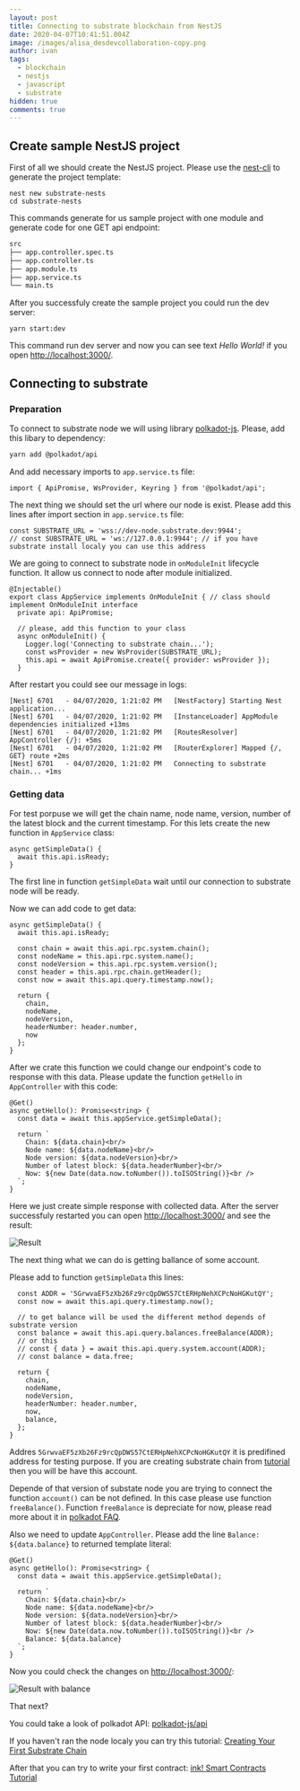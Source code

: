 ```yaml
---
layout: post
title: Connecting to substrate blockchain from NestJS
date: 2020-04-07T10:41:51.004Z
image: /images/alisa_desdevcollaboration-copy.png
author: ivan
tags:
  - blockchain
  - nestjs
  - javascript
  - substrate
hidden: true
comments: true
---
```



## Create sample NestJS project

First of all we should create the NestJS project.
Please use the [nest-cli](https://github.com/nestjs/nest-cli) to generate the project template:

```
nest new substrate-nests
cd substrate-nests
```

This commands generate for us sample project with one module and generate code for one GET api endpoint:

```sh
src
├── app.controller.spec.ts
├── app.controller.ts
├── app.module.ts
├── app.service.ts
└── main.ts
```

After you successfuly create the sample project you could run the dev server:

```
yarn start:dev
```

This command run dev server and now you can see text *Hello World!* if you open [http://localhost:3000/](http://localhost:3000/).

## Connecting to substrate

### Preparation

To connect to substrate node we will using library [polkadot-js](https://github.com/polkadot-js).
Please, add this libary to dependency:

```sh
yarn add @polkadot/api
```

And add necessary imports to `app.service.ts` file:

```
import { ApiPromise, WsProvider, Keyring } from '@polkadot/api';
```

The next thing we should set the url where our node is exist.
Please add this lines after import section in `app.service.ts` file:

```
const SUBSTRATE_URL = 'wss://dev-node.substrate.dev:9944';
// const SUBSTRATE_URL = 'ws://127.0.0.1:9944'; // if you have substrate install localy you can use this address
```

We are going to connect to substrate node in `onModuleInit` lifecycle function. It allow us connect to node after module initialized.

```
@Injectable()
export class AppService implements OnModuleInit { // class should implement OnModuleInit interface
  private api: ApiPromise;

  // please, add this function to your class
  async onModuleInit() {
    Logger.log('Connecting to substrate chain...');
    const wsProvider = new WsProvider(SUBSTRATE_URL);
    this.api = await ApiPromise.create({ provider: wsProvider });
  }
```

After restart you could see our message in logs:

```
[Nest] 6701   - 04/07/2020, 1:21:02 PM   [NestFactory] Starting Nest application...
[Nest] 6701   - 04/07/2020, 1:21:02 PM   [InstanceLoader] AppModule dependencies initialized +13ms
[Nest] 6701   - 04/07/2020, 1:21:02 PM   [RoutesResolver] AppController {/}: +5ms
[Nest] 6701   - 04/07/2020, 1:21:02 PM   [RouterExplorer] Mapped {/, GET} route +2ms
[Nest] 6701   - 04/07/2020, 1:21:02 PM   Connecting to substrate chain... +1ms
```

### Getting data

For test porpuse we will get the chain name, node name, version, number of the latest block and the current timestamp.
For this lets create the new function in `AppService` class:

```
async getSimpleData() {
  await this.api.isReady;
}
```

The first line in function `getSimpleData` wait until our connection to substrate node will be ready.

Now we can add code to get data:

```
async getSimpleData() {
  await this.api.isReady;

  const chain = await this.api.rpc.system.chain();
  const nodeName = this.api.rpc.system.name();
  const nodeVersion = this.api.rpc.system.version();
  const header = this.api.rpc.chain.getHeader();
  const now = await this.api.query.timestamp.now();

  return {
    chain,
    nodeName,
    nodeVersion,
    headerNumber: header.number,
    now
  };
}
```

After we crate this function we could change our endpoint's code to response with this data.
Please update the function `getHello` in `AppController` with this code:

```
@Get()
async getHello(): Promise<string> {
  const data = await this.appService.getSimpleData();

  return `
    Chain: ${data.chain}<br/>
    Node name: ${data.nodeName}<br/>
    Node version: ${data.nodeVersion}<br/>
    Number of latest block: ${data.headerNumber}<br/>
    Now: ${new Date(data.now.toNumber()).toISOString()}<br />
  `;
}
```

Here we just create simple response with collected data.
After the server successfuly restarted you can open [http://localhost:3000/](http://localhost:3000/) and see the result:

![Result](/images/connect-to-substrate-nestjs/result.png)


The next thing what we can do is getting ballance of some account.

Please add to function `getSimpleData` this lines:

```
  const ADDR = '5GrwvaEF5zXb26Fz9rcQpDWS57CtERHpNehXCPcNoHGKutQY';
  const now = await this.api.query.timestamp.now();

  // to get balance will be used the different method depends of substrate version
  const balance = await this.api.query.balances.freeBalance(ADDR);
  // or this
  // const { data } = await this.api.query.system.account(ADDR);
  // const balance = data.free;
  
  return {
    chain,
    nodeName,
    nodeVersion,
    headerNumber: header.number,
    now,
    balance,
  };
}
```

Addres `5GrwvaEF5zXb26Fz9rcQpDWS57CtERHpNehXCPcNoHGKutQY` it is predifined address for testing purpose.
If you are creating substrate chain from [tutorial](https://substrate.dev/docs/en/tutorials/creating-your-first-substrate-chain/) then you will be have this account.

Depende of that version of substate node you are trying to connect the function `account()` can be not defined.
In this case please use function `freeBalance()`. 
Function `freeBalance` is depreciate for now, please read more about it in [polkadot FAQ](https://polkadot.js.org/api/start/FAQ.html#my-chain-does-not-support-system-account-queries).

Also we need to update `AppController`. Please add the line `Balance: ${data.balance}` to returned template literal:

```
@Get()
async getHello(): Promise<string> {
  const data = await this.appService.getSimpleData();

  return `
    Chain: ${data.chain}<br/>
    Node name: ${data.nodeName}<br/>
    Node version: ${data.nodeVersion}<br/>
    Number of latest block: ${data.headerNumber}<br/>
    Now: ${new Date(data.now.toNumber()).toISOString()}<br />
    Balance: ${data.balance}
  `;
}
```


Now you could check the changes on [http://localhost:3000/](http://localhost:3000/):

![Result with balance](/images/connect-to-substrate-nestjs/result2.png)

That next?

You could take a look of polkadot API: [polkadot-js/api](https://polkadot.js.org/api/start/)

If you haven't ran the node localy you can try this tutorial: [Creating Your First Substrate Chain](https://substrate.dev/docs/en/tutorials/creating-your-first-substrate-chain/)

After that you can try to write your first contract: [ink! Smart Contracts Tutorial](https://substrate.dev/substrate-contracts-workshop/#/)

